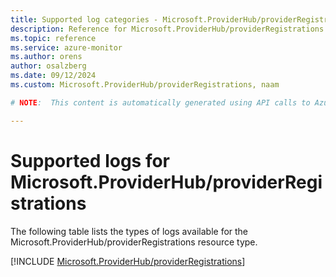 ```yaml
---
title: Supported log categories - Microsoft.ProviderHub/providerRegistrations
description: Reference for Microsoft.ProviderHub/providerRegistrations in Azure Monitor Logs.
ms.topic: reference
ms.service: azure-monitor
ms.author: orens
author: osalzberg
ms.date: 09/12/2024
ms.custom: Microsoft.ProviderHub/providerRegistrations, naam

# NOTE:  This content is automatically generated using API calls to Azure. Any edits made on these files will be overwritten in the next run of the script. 

---
```





# Supported logs for Microsoft.ProviderHub/providerRegistrations  
The following table lists the types of logs available for the Microsoft.ProviderHub/providerRegistrations resource type.
  

  
[!INCLUDE [Microsoft.ProviderHub/providerRegistrations](~/reusable-content/ce-skilling/azure/includes/azure-monitor/reference/logs/microsoft-providerhub-providerregistrations-logs-include.md)]  
  

